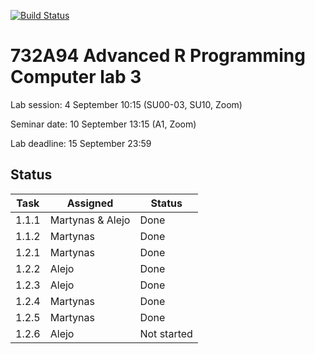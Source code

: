 [![Build Status](https://travis-ci.org/martynas2514/Lab03.svg?branch=master)](https://travis-ci.org/martynas2514/Lab03)

# 732A94 Advanced R Programming Computer lab 3

Lab session: 4 September 10:15 (SU00-03, SU10, Zoom)

Seminar date: 10 September 13:15 (A1, Zoom)

Lab deadline: 15 September 23:59

## Status

Task | Assigned | Status
------------ | --------|-----
1.1.1 | Martynas & Alejo | Done
1.1.2 | Martynas | Done
1.2.1 | Martynas | Done
1.2.2 | Alejo | Done
1.2.3 | Alejo | Done
1.2.4 | Martynas | Done
1.2.5 | Martynas | Done
1.2.6 | Alejo | Not started
